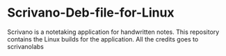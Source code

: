 # Scrivano-Deb-file-for-Linux
Scrivano is a notetaking application for handwritten notes. This repository contains the Linux builds for the application. 
All the credits goes to scrivanolabs

